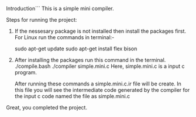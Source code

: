 Introduction```
This is a simple mini compiler.

Steps for running the project:

1. If the nessesary package is not installed then install the packages first.
   For Linux run the commands in terminal:-
   
   sudo apt-get update
   sudo apt-get install flex bison
 
2. After installing the packages run this command in the terminal.
  ./compile.bash
  ./compiler simple.mini.c
   Here, simple.mini.c is a input c program.

   After running these commands a simple.mini.c.ir file will be create. In this file you will see the intermediate code generated by the compiler for the input c code named the file as simple.mini.c

Great, you completed the project.

